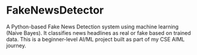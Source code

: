 # FakeNewsDetector
A Python-based Fake News Detection system using machine learning (Naive Bayes). It classifies news headlines as real or fake based on trained data. This is a beginner-level AI/ML project built as part of my CSE AIML journey.
